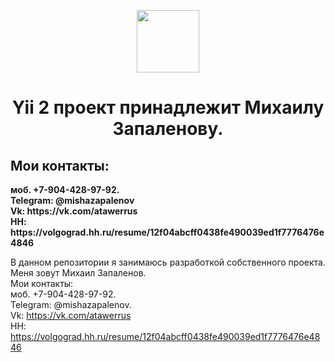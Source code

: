 <p align="center">
    <a href="https://github.com/yiisoft" target="_blank">
        <img src="https://avatars0.githubusercontent.com/u/993323" height="100px">
    </a>
    <h1 align="center">Yii 2 проект принадлежит Михаилу Запаленову.</h1>
    <h2>Мои контакты:</h2>
    <strong>моб. +7-904-428-97-92.</strong>
    <br>
    <strong>Telegram: @mishazapalenov</strong>
    <br>
    <strong>Vk: https://vk.com/atawerrus </strong>
    <br>
    <strong>HH: https://volgograd.hh.ru/resume/12f04abcff0438fe490039ed1f7776476e4846 </strong>
    <br>
</p>

В данном репозитории я занимаюсь разработкой собственного проекта. Меня зовут Михаил Запаленов.
<br>
Мои контакты:
<br>
моб. +7-904-428-97-92. 
<br>
Telegram: @mishazapalenov. 
<br>
Vk: https://vk.com/atawerrus 
<br>
HH: https://volgograd.hh.ru/resume/12f04abcff0438fe490039ed1f7776476e4846
